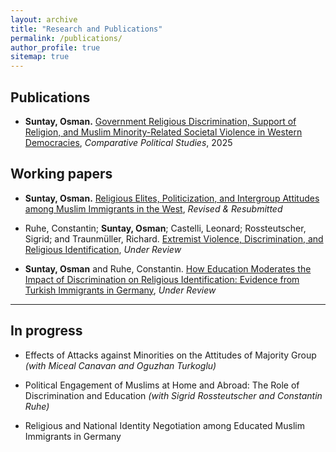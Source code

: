 ```yaml
---
layout: archive
title: "Research and Publications"
permalink: /publications/
author_profile: true
sitemap: true
---
```


## Publications

- **Suntay, Osman.** [Government Religious Discrimination, Support of Religion, and Muslim Minority-Related Societal Violence in Western Democracies](https://journals.sagepub.com/doi/10.1177/00104140241252077), *Comparative Political Studies*, 2025


## Working papers

- **Suntay, Osman.** [Religious Elites, Politicization, and Intergroup Attitudes among Muslim Immigrants in the West](https://osf.io/preprints/osf/xp25n_v1), *Revised & Resubmitted*

- Ruhe, Constantin; **Suntay, Osman**; Castelli, Leonard; Rossteutscher, Sigrid; and Traunmüller, Richard. [Extremist Violence, Discrimination, and Religious Identification](https://osf.io/preprints/osf/b6yzv_v2), *Under Review*

- **Suntay, Osman** and Ruhe, Constantin. [How Education Moderates the Impact of Discrimination on Religious Identification: Evidence from Turkish Immigrants in Germany](https://osf.io/preprints/osf/dwub3_v1), *Under Review*

---

## In progress

- Effects of Attacks against Minorities on the Attitudes of Majority Group *(with Miceal Canavan and Oguzhan Turkoglu)*

- Political Engagement of Muslims at Home and Abroad: The Role of Discrimination and Education *(with Sigrid Rossteutscher and Constantin Ruhe)*

- Religious and National Identity Negotiation among Educated Muslim Immigrants in Germany

